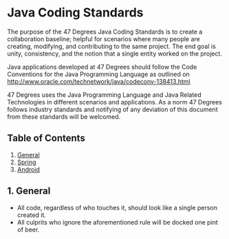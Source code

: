 # Java Coding Standards

The purpose of the 47 Degrees Java Coding Standards is to create a collaboration baseline; helpful for scenarios where many people are creating, modifying, and contributing to the same project. The end goal is unity, consistency, and the notion that a single entity worked on the project.

Java applications developed at 47 Degrees should follow the Code Conventions for the Java Programming Language as outlined on http://www.oracle.com/technetwork/java/codeconv-138413.html

47 Degrees uses the Java Programming Language and Java Related Technologies in different scenarios and applications. As a norm 47 Degrees follows industry standards and notifying of any deviation of this document from these standards will be welcomed.

## Table of Contents

1. [General](#section-general)
2. [Spring](#section-comments)
3. [Android](#section-format)

<a name="section-general"></a>
## 1. General

* All code, regardless of who touches it, should look like a single person created it.
* All culprits who ignore the aforementioned rule will be docked one pint of beer.